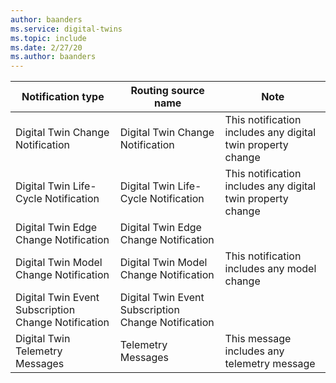 ```yaml
---
author: baanders
ms.service: digital-twins
ms.topic: include
ms.date: 2/27/20
ms.author: baanders
---
```


| Notification type | Routing source name | Note |
| --- | --- | --- |
| Digital Twin Change Notification | Digital Twin Change Notification    | This notification includes any digital twin property change |
| Digital Twin Life-Cycle Notification | Digital Twin Life-Cycle Notification    | This notification includes any digital twin property change |
| Digital Twin Edge Change Notification    | Digital Twin Edge Change Notification    | |
| Digital Twin Model Change Notification    | Digital Twin Model Change Notification    | This notification includes any model change |
| Digital Twin Event Subscription Change Notification    | Digital Twin Event Subscription Change Notification    | |
| Digital Twin Telemetry Messages|     Telemetry Messages | This message includes any telemetry message |
